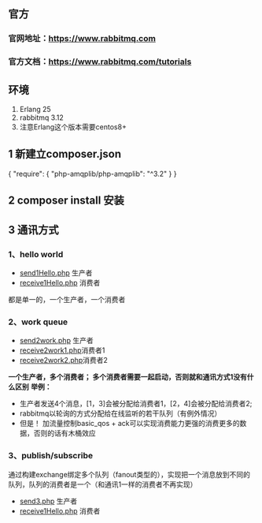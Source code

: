 ## 官方
### 官网地址：https://www.rabbitmq.com
### 官方文档：https://www.rabbitmq.com/tutorials

## 环境
1. Erlang 25
2. rabbitmq 3.12
3. 注意Erlang这个版本需要centos8+

## 1 新建立composer.json

{
    "require": {
        "php-amqplib/php-amqplib": "^3.2"
    }
}

## 2 composer install 安装

## 3 通讯方式
### 1、hello world
* [send1Hello.php](send1Hello.php)  生产者
* [receive1Hello.php](receive1Hello.php) 消费者

都是单一的，一个生产者，一个消费者

### 2、work queue
* [send2work.php](send2work.php) 生产者
* [receive2work1.php](receive2work1.php)消费者1
* [receive2work2.php](receive2work2.php)消费者2

**一个生产者，多个消费者；
多个消费者需要一起启动，否则就和通讯方式1没有什么区别**
**举例：**
* 生产者发送4个消息，[1，3]会被分配给消费者1，[2，4]会被分配给消费者2;
* rabbitmq以轮询的方式分配给在线监听的若干队列（有例外情况）
* 但是！ 加流量控制basic_qos + ack可以实现消费能力更强的消费更多的数据，否则的话有木桶效应

### 3、publish/subscribe
通过构建exchange绑定多个队列（fanout类型的），实现把一个消息放到不同的队列，队列的消费者是一个（和通讯1一样的消费者不再实现）
* [send3.php](send3.php) 生产者
* [receive1Hello.php](receive1Hello.php) 消费者
